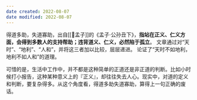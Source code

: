 ```yaml
---
date created: 2022-08-07
date modified: 2022-08-07
---
```


得道多助，失道寡助，出自[[🧑孟子]]的《孟子·公孙丑下》，**指站在正义、仁义方面，会得到多数人的支持帮助；违背道义、仁义，必然陷于孤立**。 文章通过对“天时”、“地利”、“人和”，并将这三者加以比较，层层递进。 论证了“天时不如地利，地利不如人和”的道理。

可惜的是，生活中工作中，并不都是这种简单的正道还是非正道的判断。比如小时候打小报告，这种某种意义上的『正义』，却往往失去人心。现实中，对道的定义和判断，要复杂得多。从这个角度看，得道多助失道寡助，算得上一句正确的废话。